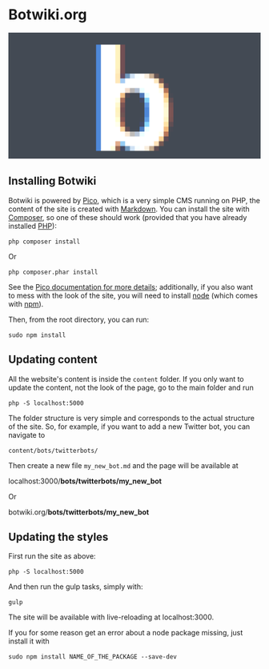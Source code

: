 # Botwiki.org

<img style="max-width:100%;" src="content/images/botwiki.png">


## Installing Botwiki

Botwiki is powered by [Pico](http://picocms.org/), which is a very simple CMS running on PHP, the content of the site is created with [Markdown](http://daringfireball.net/projects/markdown/basics). You can install the site with [Composer](https://getcomposer.org/), so one of these should work (provided that you have already installed [PHP](http://php.net/manual/en/install.php)):

```
php composer install
```

Or

```
php composer.phar install
```

See the [Pico documentation for more details](http://picocms.org/docs.html); additionally, if you also want to mess with the look of the site, you will need to install [node](https://nodejs.org/) (which comes with [npm](https://docs.npmjs.com/)).

Then, from the root directory, you can run:

```
sudo npm install
```


## Updating content

All the website's content is inside the  ```content``` folder. If you only want to update the content, not the look of the page, go to the main folder and run

```
php -S localhost:5000
```

The folder structure is very simple and corresponds to the actual structure of the site. So, for example, if you want to add a new Twitter bot, you can navigate to 

```
content/bots/twitterbots/
```

Then create a new file ```my_new_bot.md``` and the page will be available at 


localhost:3000/**bots/twitterbots/my_new_bot**

Or

botwiki.org/**bots/twitterbots/my_new_bot**

## Updating the styles

First run the site as above:

```
php -S localhost:5000
```

And then run the gulp tasks, simply with:

```
gulp
```

The site will be available with live-reloading at localhost:3000.

If you for some reason get an error about a node package missing, just install it with

```
sudo npm install NAME_OF_THE_PACKAGE --save-dev
```